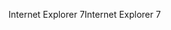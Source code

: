 <span data-ttu-id="273c6-101">Internet Explorer 7</span><span class="sxs-lookup"><span data-stu-id="273c6-101">Internet Explorer 7</span></span>